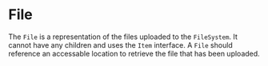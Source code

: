 # File

The `File` is a representation of the files uploaded to the `FileSystem`. It cannot have any children and uses the `Item` interface. A `File` should reference an accessable location to retrieve the file that has been uploaded. 
